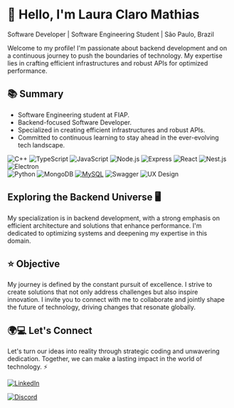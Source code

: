 
# 👋 Hello, I'm Laura Claro Mathias

 Software Developer | Software Engineering Student | São Paulo, Brazil

Welcome to my profile! I'm passionate about backend development and on a continuous journey to push the boundaries of technology. My expertise lies in crafting efficient infrastructures and robust APIs for optimized performance.

## 📚 Summary

- Software Engineering student at FIAP.
- Backend-focused Software Developer.
- Specialized in creating efficient infrastructures and robust APIs.
- Committed to continuous learning to stay ahead in the ever-evolving tech landscape.

  
![C++](https://img.shields.io/badge/-C%2B%2B-%2300599C?style=for-the-badge&logo=c%2B%2B&logoColor=white) 
![TypeScript](https://img.shields.io/badge/-TypeScript-%23007ACC?style=for-the-badge&logo=typescript&logoColor=white) 
![JavaScript](https://img.shields.io/badge/-JavaScript-%23F7DF1E?style=for-the-badge&logo=javascript&logoColor=white) 
![Node.js](https://img.shields.io/badge/-Node.js-%23339933?style=for-the-badge&logo=node.js&logoColor=white) 
![Express](https://img.shields.io/badge/-Express-%23000000?style=for-the-badge&logo=express&logoColor=white) 
![React](https://img.shields.io/badge/-React-%2361DAFB?style=for-the-badge&logo=react&logoColor=white) 
![Nest.js](https://img.shields.io/badge/-Nest.js-%23E0234E?style=for-the-badge&logo=nestjs&logoColor=white) 
![Electron](https://img.shields.io/badge/-Electron-%234478E6?style=for-the-badge&logo=electron&logoColor=white)  
![Python](https://img.shields.io/badge/-Python-%233776AB?style=for-the-badge&logo=python&logoColor=white) 
![MongoDB](https://img.shields.io/badge/-MongoDB-%2347A248?style=for-the-badge&logo=mongodb&logoColor=white) 
[![MySQL](https://img.shields.io/badge/-MySQL-%234479A1?style=for-the-badge&logo=mysql&logoColor=white)](https://www.mysql.com/) 
![Swagger](https://img.shields.io/badge/-Swagger-%23purple?style=for-the-badge&logo=swagger) ![UX Design](https://img.shields.io/badge/-UX%20Design-%23430098?style=for-the-badge)



          

## Exploring the Backend Universe 🖥️

My specialization is in backend development, with a strong emphasis on efficient architecture and solutions that enhance performance. I'm dedicated to optimizing systems and deepening my expertise in this domain.

## ⭐ Objective

My journey is defined by the constant pursuit of excellence. I strive to create solutions that not only address challenges but also inspire innovation. I invite you to connect with me to collaborate and jointly shape the future of technology, driving changes that resonate globally.

## 🌍💻 Let's Connect
Let's turn our ideas into reality through strategic coding and unwavering dedication. Together, we can make a lasting impact in the world of technology. ⚡

  <a href="https://www.linkedin.com/in/laura-claro-mathias-580965222/" target="_blank">
    <img loading="lazy" src="https://img.shields.io/badge/-LinkedIn-%230077B5?style=for-the-badge&logo=linkedin&logoColor=white" alt="LinkedIn">
  </a>
  
 [![Discord](https://img.shields.io/badge/-Discord-%232c3e50?style=for-the-badge&logo=discord&logoColor=white)](https://cep7004)
  
